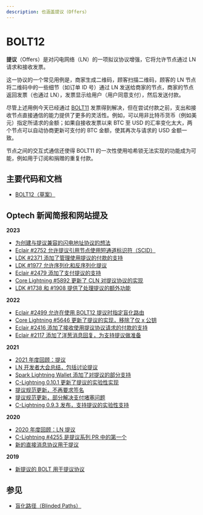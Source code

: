 ```yaml
---
description: 也涵盖提议（Offers）
---
```


# BOLT12

**提议**（Offers）是对闪电网络（LN）的一项拟议协议增强，它将允许节点通过 LN 请求和接收发票。

这一协议的一个常见用例是，商家生成二维码，顾客扫描二维码，顾客的 LN 节点将二维码中的一些细节（如订单 ID 号）通过 LN 发送给商家的节点，商家的节点返回发票（也通过 LN），发票显示给用户（用户同意支付），然后发送付款。

尽管上述用例今天已经通过 [BOLT11](https://github.com/lightningnetwork/lightning-rfc/blob/master/11-payment-encoding.md) 发票得到解决，但在尝试付款之前，支出和接收节点直接通信的能力提供了更多的灵活性。例如，可以用非比特币货币（例如美元）指定所请求的金额；如果自接收发票以来 BTC 至 USD 的汇率变化太大，两个节点可以自动协商更新可支付的 BTC 金额，使其再次与请求的 USD 金额一致。

节点之间的交互式通信还使得 BOLT11 的一次性使用哈希锁无法实现的功能成为可能，例如用于订阅和捐赠的重复付款。

## 主要代码和文档

* [BOLT12（草案）](https://github.com/rustyrussell/lightning-rfc/blob/guilt/offers/12-offer-encoding.md)

## Optech 新闻简报和网站提及

**2023**

* [为创建与提议兼容的闪电地址协议的想法](https://bitcoinops.org/en/newsletters/2023/11/22/#offers-compatible-ln-addresses)
* [Eclair #2752 允许提议引用节点使用短通道标识符（SCID）](https://bitcoinops.org/en/newsletters/2023/11/22/#eclair-2752)
* [LDK #2371 添加了管理使用提议的付款的支持](https://bitcoinops.org/en/newsletters/2023/09/20/#ldk-2371)
* [LDK #1977 允许序列化和反序列化提议](https://bitcoinops.org/en/newsletters/2023/03/01/#ldk-1977)
* [Eclair #2479 添加了支付提议的支持](https://bitcoinops.org/en/newsletters/2023/02/22/#eclair-2479)
* [Core Lightning #5892 更新了 CLN 对提议协议的实现](https://bitcoinops.org/en/newsletters/2023/02/08/#core-lightning-5892)
* [LDK #1738 和 #1908 提供了处理提议的额外功能](https://bitcoinops.org/en/newsletters/2023/01/04/#ldk-1738)

**2022**

* [Eclair #2499 允许在使用 BOLT12 提议时指定盲化路由](https://bitcoinops.org/en/newsletters/2022/11/30/#eclair-2499)
* [Core Lightning #5646 更新了提议的实现，移除了仅 x 公钥](https://bitcoinops.org/en/newsletters/2022/11/02/#core-lightning-5646)
* [Eclair #2416 添加了接收使用提议协议请求的付款的支持](https://bitcoinops.org/en/newsletters/2022/09/21/#eclair-2416)
* [Eclair #2117 添加了洋葱消息回复，为支持提议做准备](https://bitcoinops.org/en/newsletters/2022/01/12/#eclair-2117)

**2021**

* [2021 年度回顾：提议](https://bitcoinops.org/en/newsletters/2021/12/22/#offers)
* [LN 开发者大会总结，包括讨论提议](https://bitcoinops.org/en/newsletters/2021/11/10/#ln-summit-2021-notes)
* [Spark Lightning Wallet 添加了对提议的部分支持](https://bitcoinops.org/en/newsletters/2021/08/18/#spark-lightning-wallet-adds-bolt12-support)
* [C-Lightning 0.10.1 更新了提议的实验性实现](https://bitcoinops.org/en/newsletters/2021/08/11/#c-lightning-0-10-1)
* [提议规范更新，不再要求签名](https://bitcoinops.org/en/newsletters/2021/07/14/#c-lightning-4625)
* [提议规范更新，部分解决支付堵塞问题](https://bitcoinops.org/en/newsletters/2021/04/21/#using-ln-offers-to-partly-address-stuck-payments)
* [C-Lightning 0.9.3 发布，支持提议的实验性支持](https://bitcoinops.org/en/newsletters/2021/01/27/#c-lightning-0-9-3)

**2020**

* [2020 年度回顾：LN 提议](https://bitcoinops.org/en/newsletters/2020/12/23/#ln-offers)
* [C-Lightning #4255 是提议系列 PR 中的第一个](https://bitcoinops.org/en/newsletters/2020/12/16/#c-lightning-4255)
* [新的直接消息协议用于提议](https://bitcoinops.org/en/newsletters/2020/02/26/#ln-direct-messages)

**2019**

* [新提议的 BOLT 用于提议协议](https://bitcoinops.org/en/newsletters/2019/11/13/#proposed-bolt-for-ln-offers)

## 参见

* [盲化路径（Blinded Paths）](https://bitcoinops.org/en/topics/rendez-vous-routing/)
